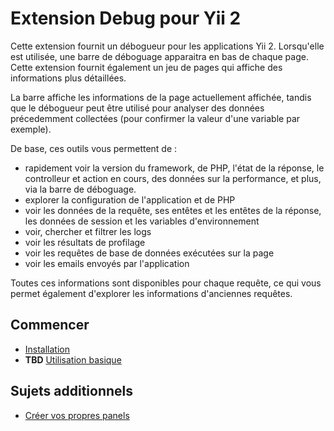 Extension Debug pour Yii 2
==========================

Cette extension fournit un débogueur pour les applications Yii 2. Lorsqu'elle est utilisée, une barre de
déboguage apparaitra en bas de chaque page. Cette extension fournit également un jeu de pages qui affiche
des informations plus détaillées.

La barre affiche les informations de la page actuellement affichée, tandis que le débogueur peut être utilisé
pour analyser des données précedemment collectées (pour confirmer la valeur d'une variable par exemple).

De base, ces outils vous permettent de :

- rapidement voir la version du framework, de PHP, l'état de la réponse, le controlleur et action en cours, des
 données sur la performance, et plus, via la barre de déboguage.
- explorer la configuration de l'application et de PHP
- voir les données de la requête, ses entêtes et les entêtes de la réponse, les données de session et les variables
d'environnement
- voir, chercher et filtrer les logs
- voir les résultats de profilage
- voir les requêtes de base de données exécutées sur la page
- voir les emails envoyés par l'application

Toutes ces informations sont disponibles pour chaque requête, ce qui vous permet également d'explorer les informations
d'anciennes requêtes.

Commencer
---------

* [Installation](installation.md)
* **TBD** [Utilisation basique](basic-usage.md)

Sujets additionnels
-------------------

* [Créer vos propres panels](topics-creating-your-own-panels.md)
